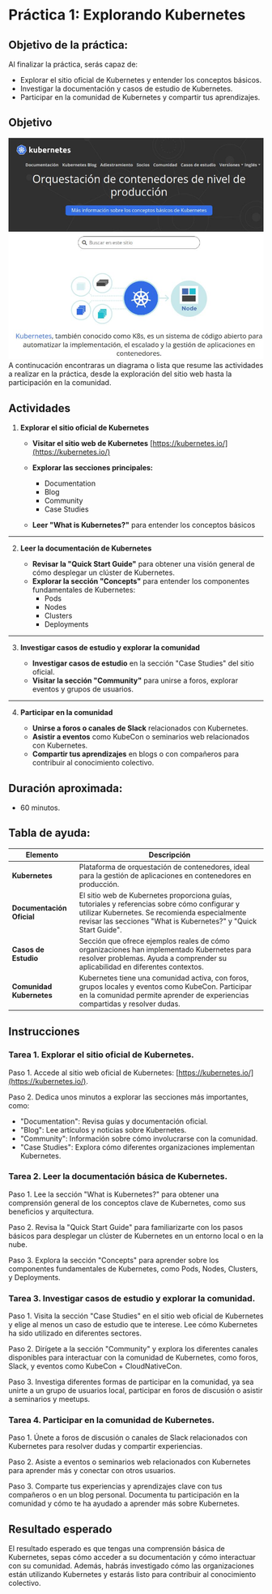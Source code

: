 # Práctica 1: Explorando Kubernetes

## Objetivo de la práctica:
Al finalizar la práctica, serás capaz de:

- Explorar el sitio oficial de Kubernetes y entender los conceptos básicos.
- Investigar la documentación y casos de estudio de Kubernetes.
- Participar en la comunidad de Kubernetes y compartir tus aprendizajes.

## Objetivo 

![diagrama1](./img.jpg)
A continucación encontraras un diagrama o lista que resume las actividades a realizar en la práctica, desde la exploración del sitio web hasta la participación en la comunidad.
## Actividades

1. **Explorar el sitio oficial de Kubernetes**

   - **Visitar el sitio web de Kubernetes**
     [https://kubernetes.io/](https://kubernetes.io/)
   
   - **Explorar las secciones principales:**  
     - Documentation  
     - Blog  
     - Community  
     - Case Studies  

   - **Leer "What is Kubernetes?"** para entender los conceptos básicos

---

2. **Leer la documentación de Kubernetes**

   - **Revisar la "Quick Start Guide"** para obtener una visión general de cómo desplegar un clúster de Kubernetes.
   - **Explorar la sección "Concepts"** para entender los componentes fundamentales de Kubernetes:
     - Pods
     - Nodes
     - Clusters
     - Deployments

---

3. **Investigar casos de estudio y explorar la comunidad**

   - **Investigar casos de estudio** en la sección "Case Studies" del sitio oficial.
   - **Visitar la sección "Community"** para unirse a foros, explorar eventos y grupos de usuarios.

---

4. **Participar en la comunidad**

   - **Unirse a foros o canales de Slack** relacionados con Kubernetes.
   - **Asistir a eventos** como KubeCon o seminarios web relacionados con Kubernetes.
   - **Compartir tus aprendizajes** en blogs o con compañeros para contribuir al conocimiento colectivo.

## Duración aproximada:

- 60 minutos.

## Tabla de ayuda:

| Elemento | Descripción |
| --- | --- |
| **Kubernetes** | Plataforma de orquestación de contenedores, ideal para la gestión de aplicaciones en contenedores en producción. |
| **Documentación Oficial** | El sitio web de Kubernetes proporciona guías, tutoriales y referencias sobre cómo configurar y utilizar Kubernetes. Se recomienda especialmente revisar las secciones "What is Kubernetes?" y "Quick Start Guide". |
| **Casos de Estudio** | Sección que ofrece ejemplos reales de cómo organizaciones han implementado Kubernetes para resolver problemas. Ayuda a comprender su aplicabilidad en diferentes contextos. |
| **Comunidad Kubernetes** | Kubernetes tiene una comunidad activa, con foros, grupos locales y eventos como KubeCon. Participar en la comunidad permite aprender de experiencias compartidas y resolver dudas. |

## Instrucciones

### Tarea 1. Explorar el sitio oficial de Kubernetes.
Paso 1. Accede al sitio web oficial de Kubernetes: [https://kubernetes.io/](https://kubernetes.io/).

Paso 2. Dedica unos minutos a explorar las secciones más importantes, como:
- "Documentation": Revisa guías y documentación oficial.
- "Blog": Lee artículos y noticias sobre Kubernetes.
- "Community": Información sobre cómo involucrarse con la comunidad.
- "Case Studies": Explora cómo diferentes organizaciones implementan Kubernetes.

### Tarea 2. Leer la documentación básica de Kubernetes.
Paso 1. Lee la sección "What is Kubernetes?" para obtener una comprensión general de los conceptos clave de Kubernetes, como sus beneficios y arquitectura.

Paso 2. Revisa la "Quick Start Guide" para familiarizarte con los pasos básicos para desplegar un clúster de Kubernetes en un entorno local o en la nube.

Paso 3. Explora la sección "Concepts" para aprender sobre los componentes fundamentales de Kubernetes, como Pods, Nodes, Clusters, y Deployments.

### Tarea 3. Investigar casos de estudio y explorar la comunidad.
Paso 1. Visita la sección "Case Studies" en el sitio web oficial de Kubernetes y elige al menos un caso de estudio que te interese. Lee cómo Kubernetes ha sido utilizado en diferentes sectores.

Paso 2. Dirígete a la sección "Community" y explora los diferentes canales disponibles para interactuar con la comunidad de Kubernetes, como foros, Slack, y eventos como KubeCon + CloudNativeCon.

Paso 3. Investiga diferentes formas de participar en la comunidad, ya sea unirte a un grupo de usuarios local, participar en foros de discusión o asistir a seminarios y meetups.

### Tarea 4. Participar en la comunidad de Kubernetes.
Paso 1. Únete a foros de discusión o canales de Slack relacionados con Kubernetes para resolver dudas y compartir experiencias.

Paso 2. Asiste a eventos o seminarios web relacionados con Kubernetes para aprender más y conectar con otros usuarios.

Paso 3. Comparte tus experiencias y aprendizajes clave con tus compañeros o en un blog personal. Documenta tu participación en la comunidad y cómo te ha ayudado a aprender más sobre Kubernetes.

## Resultado esperado
El resultado esperado es que tengas una comprensión básica de Kubernetes, sepas cómo acceder a su documentación y cómo interactuar con su comunidad. Además, habrás investigado cómo las organizaciones están utilizando Kubernetes y estarás listo para contribuir al conocimiento colectivo.

